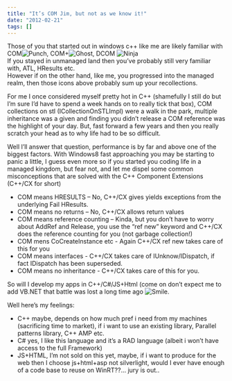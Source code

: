 ```yaml
---
title: "It’s COM Jim, but not as we know it!"
date: "2012-02-21"
tags: []
---
```


Those of you that started out in windows c++ like me are likely familiar with COM![Punch](./image.axd?picture=wlEmoticon-punch.png), COM+![Ghost](./image.axd?picture=wlEmoticon-ghost.png), DCOM ![Ninja](./image.axd?picture=wlEmoticon-ninja_2.png)  
If you stayed in unmanaged land then you’ve probably still very familiar with, ATL, HResults etc.  
However if on the other hand, like me, you progressed into the managed realm, then those icons above probably sum up your recollections.

For me I once considered myself pretty hot in C++ (shamefully I still do but I’m sure I’d have to spend a week hands on to really tick that box), COM collections on stl (ICollectionOnSTLImpl) were a walk in the park, multiple inheritance was a given and finding you didn’t release a COM reference was the highlight of your day. But, fast forward a few years and then you really scratch your head as to why life had to be so difficult.

Well I’ll answer that question, performance is by far and above one of the biggest factors. With Windows8 fast approaching you may be starting to panic a little, I guess even more so if you started you coding life in a managed kingdom, but fear not, and let me dispel some common misconceptions that are solved with the C++ Component Extensions (C++/CX for short)

- COM means HRESULTS – No, C++/CX gives yields exceptions from the underlying Fail HResults.
- COM means no returns – No, C++/CX allows return values
- COM means reference counting – Kinda, but you don’t have to worry about AddRef and Release, you use the “ref new” keyword and C++/CX does the reference counting for you (not garbage collection!)
- COM mens CoCreateInstance etc - Again C++/CX ref new takes care of this for you
- COM means interfaces - C++/CX takes care of IUnknow/IDispatch, if fact IDispatch has been superseded.
- COM means no inheritance - C++/CX takes care of this for you.

So will I develop my apps in C++/C#/JS+Html (come on don’t expect me to add VB.NET that battle was lost a long time ago ![Smile](./image.axd?picture=wlEmoticon-smile_11.png).

Well here’s my feelings:

- C++ maybe, depends on how much pref i need from my machines (sacrificing time to market), if i want to use an existing library, Parallel patterns library, C++ AMP etc.
- C# yes, I like this language and it’s a RAD language (albeit i won’t have access to the full Framework)
- JS+HTML, I’m not sold on this yet, maybe, if i want to produce for the web then I choose js+html+asp not silverlight, would I ever have enough of a code base to reuse on WinRT??… jury is out..
